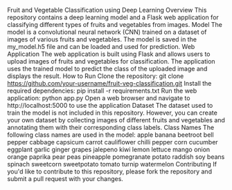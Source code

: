 Fruit and Vegetable Classification using Deep Learning
Overview
This repository contains a deep learning model and a Flask web application for classifying different types of fruits and vegetables from images.
Model
The model is a convolutional neural network (CNN) trained on a dataset of images of various fruits and vegetables. The model is saved in the my_model.h5 file and can be loaded and used for prediction.
Web Application
The web application is built using Flask and allows users to upload images of fruits and vegetables for classification. The application uses the trained model to predict the class of the uploaded image and displays the result.
How to Run
Clone the repository: git clone https://github.com/your-username/fruit-veg-classification.git
Install the required dependencies: pip install -r requirements.txt
Run the web application: python app.py
Open a web browser and navigate to http://localhost:5000 to use the application
Dataset
The dataset used to train the model is not included in this repository. However, you can create your own dataset by collecting images of different fruits and vegetables and annotating them with their corresponding class labels.
Class Names
The following class names are used in the model:
apple
banana
beetroot
bell pepper
cabbage
capsicum
carrot
cauliflower
chilli pepper
corn
cucumber
eggplant
garlic
ginger
grapes
jalepeno
kiwi
lemon
lettuce
mango
onion
orange
paprika
pear
peas
pineapple
pomegranate
potato
raddish
soy beans
spinach
sweetcorn
sweetpotato
tomato
turnip
watermelon
Contributing
If you'd like to contribute to this repository, please fork the repository and submit a pull request with your changes.
